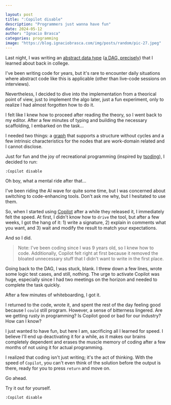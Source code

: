 ```yaml
---

layout: post  
title: ":Copilot disable"  
description: "Programmers just wanna have fun"  
date: 2024-05-12  
author: "Ignacio Brasca"  
categories: programming  
image: "https://blog.ignaciobrasca.com/img/posts/random/pic-27.jpeg"  
---
```


Last night, I was writing an [abstract data type](https://en.wikipedia.org/wiki/Abstract_data_type) ([a DAG, precisely](https://en.wikipedia.org/wiki/Directed_acyclic_graph)) that I learned about back in college. 

I've been writing code for years, but it's rare to encounter daily situations where abstract code like this is applicable (other than live-code sessions on interviews).

Nevertheless, I decided to dive into the implementation from a theorical point of view, just to implement the algo later, just a fun experiment, only to realize I had almost forgotten how to do it.

I felt like I knew how to proceed after reading the theory, so I went back to my editor.  After a few minutes of typing and building the necessary scaffolding, I embarked on the task...

I needed two things: a [graph](https://en.wikipedia.org/wiki/Graph_(abstract_data_type)) that supports a structure without cycles and a few intrinsic characteristics for the nodes that are work-domain related and I cannot disclose.

Just for fun and the joy of recreational programming (inspired by [tsoding](https://github.com/tsoding)), I decided to run:

```
:Copilot disable
```

Oh boy, what a mental ride after that...

I've been riding the AI wave for quite some time, but I was concerned about switching to code-enhancing tools. Don't ask me why, but I hesitated to use them.

So, when I started using [Copilot](https://github.com/features/copilot) after a while they released it, I immediately felt the speed. At first, I didn't know how to `drive` the tool, but after a few weeks, I got the hang of it: 1) write a signature, 2) explain in comments what you want, and 3) wait and modify the result to match your expectations.

And so I did.

> Note: I've been coding since I was 9 years old, so I knew how to code. Additionally, Copilot felt right at first because it removed the bloated unnecessary stuff that I didn't want to write in the first place.

Going back to the DAG, I was stuck, blank. I threw down a few lines, wrote some logic test cases, and still, nothing. The urge to activate Copilot was huge, especially since I had two meetings on the horizon and needed to complete the task quickly.

After a few minutes of whiteboarding, I got it.

I returned to the code, wrote it, and spent the rest of the day feeling good because I `could` still program. However, a sense of bitterness lingered. Are we getting rusty in programming? Is Copilot good or bad for our industry? How can I know?

I just wanted to have fun, but here I am, sacrificing all I learned for speed. I believe I'll end up deactivating it for a while, as it makes our brains completely dependent and erases the muscle memory of coding after a few months of not using it for actual programming.

I realized that coding isn't just writing; it's the act of thinking. With the speed of `Copilot`, you can't even think of the solution before the output is there, ready for you to press `return` and move on.

Go ahead.

Try it out for yourself.

```
:Copilot disable
```
